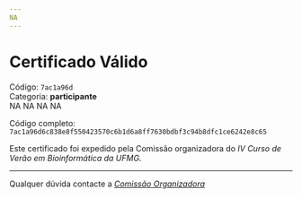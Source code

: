 ```yaml
---
NA
---
```


# Certificado Válido

Código: `7ac1a96d`<br>
Categoria: **participante**<br>
NA
NA
NA
NA


Código completo: `7ac1a96d6c838e8f550423570c6b1d6a8ff7630bdbf3c94b8dfc1ce6242e8c65`


Este certificado foi expedido pela Comissão organizadora do *IV Curso de Verão em Bioinformática da UFMG*.

----

Qualquer dúvida contacte a [_Comissão Organizadora_](<mailto:cursobioinfoufmg@gmail.com$subject=[Certificados]>)

